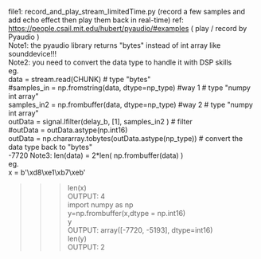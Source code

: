 file1: record_and_play_stream_limitedTime.py    (record a few samples and add echo effect then play them back in real-time)
ref:  
https://people.csail.mit.edu/hubert/pyaudio/#examples  ( play / record by Pyaudio )      
Note1: the pyaudio library returns "bytes"  instead of int array like sounddevice!!!     
Note2: you need to convert the data type to handle it with DSP skills  
eg.     
    data = stream.read(CHUNK)     # type "bytes"      
    #samples_in = np.fromstring(data, dtype=np_type)    #way 1  # type "numpy int array"    
    samples_in2 = np.frombuffer(data, dtype=np_type)    #way 2  # type "numpy int array"   
    outData = signal.lfilter(delay_b, [1], samples_in2 )  # filter   
    #outData = outData.astype(np.int16)    
    outData = np.chararray.tobytes(outData.astype(np_type))  # convert the data type back to "bytes"     
    -7720
Note3: len(data) = 2*len( np.frombuffer(data) )  
eg.     
x = b'\xd8\xe1\xb7\xeb'   
>>> len(x)   
OUTPUT: 4     
>>> import numpy as np    
>>> y=np.frombuffer(x,dtype = np.int16)    
>>> y    
OUTPUT: array([-7720, -5193], dtype=int16)    
>>> len(y)    
OUTPUT: 2    
